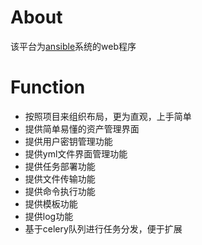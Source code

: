 About
=====
该平台为[ansible](https://github.com/ansible/ansible)系统的web程序


Function
=====
* 按照项目来组织布局，更为直观，上手简单
* 提供简单易懂的资产管理界面
* 提供用户密钥管理功能
* 提供yml文件界面管理功能
* 提供任务部署功能
* 提供文件传输功能
* 提供命令执行功能
* 提供模板功能
* 提供log功能
* 基于celery队列进行任务分发，便于扩展

